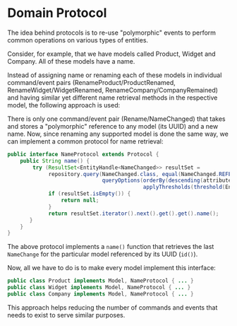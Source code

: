 # Domain Protocol


The idea behind protocols is to re-use "polymorphic" events to perform common operations on various types of entities.

Consider, for example, that we have models called Product, Widget and Company. All of these models have a name.

Instead of assigning name or renaming each of these models in individual command/event pairs (RenameProduct/ProductRenamed, RenameWidget/WidgetRenamed, RenameCompany/CompanyRemained) and having similar yet different name retrieval methods in the respective model, the following approach is used:


There is only one command/event pair (Rename/NameChanged) that takes and stores a "polymorphic" reference to any model (its UUID) and a new name. Now, since renaming any supported model is done the same way, we can implement a common protocol for name retrieval:

```java
public interface NameProtocol extends Protocol {
    public String name() {
        try (ResultSet<EntityHandle<NameChanged>> resultSet =
             repository.query(NameChanged.class, equal(NameChanged.REFERENCE_ID, id()),
                              queryOptions(orderBy(descending(attribute)),
                                           applyThresholds(threshold(EngineThresholds.INDEX_ORDERING_SELECTIVITY, 0.5))))) {
             if (resultSet.isEmpty()) {
                 return null;
             }
             return resultSet.iterator().next().get().get().name();
       }
    }
}
```

The above protocol implements a `name()` function that retrieves the last `NameChange` for the particular model referenced by its UUID (`id()`).

Now, all we have to do is to make every model implement this interface:

```java
public class Product implements Model, NameProtocol { ... }
public class Widget implements Model, NameProtocol { ... }
public class Company implements Model, NameProtocol { ... }
```

This approach helps reducing the number of commands and events that needs to exist to serve similar purposes.
